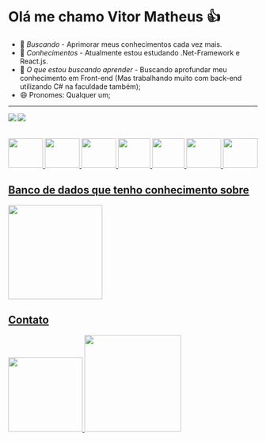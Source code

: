 #  Olá me chamo Vitor Matheus 👍

- 🔎 *Buscando* -  Aprimorar meus conhecimentos cada vez mais.
- 🌱 *Conhecimentos* - Atualmente estou estudando .Net-Framework e React.js.
- 🤔 *O que estou buscando aprender* - Buscando aprofundar meu conhecimento em Front-end (Mas trabalhando muito com back-end utilizando C# na faculdade também);
- 😄 Pronomes: Qualquer um;
----------------------------
<div>
  <a href="https://github.com/vitor-matheus1999"/>
  <img src="https://github-readme-stats.vercel.app/api?username=vitor-matheus1999&show_icons=true&rank_icon=github&theme=chartreuse-dark"/>
  <img align="left" src="https://github-readme-stats.vercel.app/api/top-langs/?username=vitor-matheus1999&layout=donut&theme=chartreuse-dark"/>
</div>

<div style=""display:inline_block><br><br>
  <img width="70" height="60" src="https://cdn.jsdelivr.net/gh/devicons/devicon/icons/csharp/csharp-original.svg" />
  <img width="70" height="60" src="https://cdn.jsdelivr.net/gh/devicons/devicon/icons/react/react-original-wordmark.svg" />
  <img width="70" height="60" src="https://cdn.jsdelivr.net/gh/devicons/devicon/icons/jquery/jquery-plain-wordmark.svg" />
  <img width="65" height="60" src="https://cdn.jsdelivr.net/gh/devicons/devicon/icons/bootstrap/bootstrap-original-wordmark.svg" />
  <img width="65" height="60" src="https://cdn.jsdelivr.net/gh/devicons/devicon/icons/javascript/javascript-original.svg" />
  <img width="70" height="60" src="https://cdn.jsdelivr.net/gh/devicons/devicon/icons/html5/html5-plain-wordmark.svg" />
  <img width="70" height="60" src="https://cdn.jsdelivr.net/gh/devicons/devicon/icons/css3/css3-plain-wordmark.svg" />   
</div>


## Banco de dados que tenho conhecimento sobre
<div>
  <img width="190" src="https://img.shields.io/badge/Microsoft%20SQL%20Server-CC2927?style=for-the-badge&logo=microsoft%20sql%20server&logoColor=white" />
</div>

## Contato

<div>
   <a href="mailto:vitormatheusob@gmail.com"><img width="150" src="https://img.shields.io/badge/Gmail-D14836?style=for-the-badge&logo=gmail&logoColor=white" /> <a/>
   <a href="https://www.linkedin.com/in/vitor-matheus-oliveira-borges-0339a020b/"> <img width="195" src="https://img.shields.io/badge/LinkedIn-0077B5?style=for-the-badge&logo=linkedin&logoColor=white" /> <a/>  
</div>
